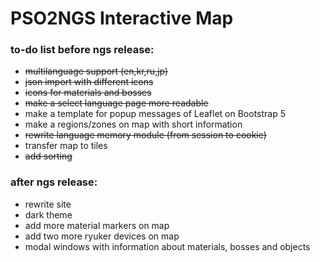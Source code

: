 # PSO2NGS Interactive Map

### to-do list before ngs release:
- ~~multilanguage support (en,kr,ru,jp)~~
- ~~json import with different icons~~
- ~~icons for materials and bosses~~
- ~~make a select language page more readable~~
- make a template for popup messages of Leaflet on Bootstrap 5
- make a regions/zones on map with short information
- ~~rewrite language memory module (from session to cookie)~~
- transfer map to tiles
- ~~add sorting~~

### after ngs release:
- rewrite site
- dark theme
- add more material markers on map
- add two more ryuker devices on map
- modal windows with information about materials, bosses and objects
